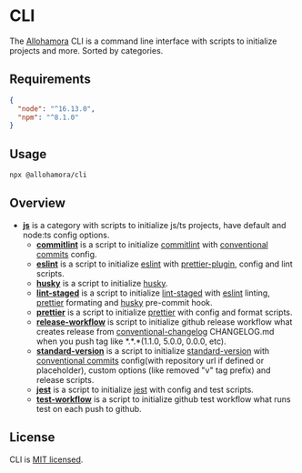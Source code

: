 # CLI

The [Allohamora](https://github.com/Allohamora) CLI is a command line interface with scripts to initialize projects and more. Sorted by categories.

## Requirements

```json
{
  "node": "^16.13.0",
  "npm": "^8.1.0"
}
```

## Usage

```bash
npx @allohamora/cli
```

## Overview

- [**js**](/src/categories/js/index.ts) is a category with scripts to initialize js/ts projects, have default and node:ts config options.
  - [**commitlint**](/src/categories/js/commitlint.ts) is a script to initialize [commitlint](https://github.com/conventional-changelog/commitlint) with [conventional commits](https://www.conventionalcommits.org/en/v1.0.0/) config.
  - [**eslint**](/src/categories/js/eslint.ts) is a script to initialize [eslint](https://github.com/eslint/eslint) with [prettier-plugin](https://github.com/prettier/eslint-plugin-prettier), config and lint scripts.
  - [**husky**](/src/categories/js/husky.ts) is a script to initialize [husky](https://github.com/typicode/husky).
  - [**lint-staged**](/src/categories/js/lint-staged.ts) is a script to initialize [lint-staged](https://github.com/okonet/lint-staged) with [eslint](https://github.com/eslint/eslint) linting, [prettier](https://github.com/prettier/prettier) formating and [husky](https://github.com/typicode/husky) pre-commit hook.
  - [**prettier**](/src/categories/js/prettier.ts) is a script to initialize [prettier](https://github.com/prettier/prettier) with config and format scripts.
  - [**release-workflow**](/src/categories/js/release-worflow.ts) is script to initialize github release workflow what creates release from [conventional-changelog](https://github.com/conventional-changelog/conventional-changelog) CHANGELOG.md when you push tag like \*.\*.\*(1.1.0, 5.0.0, 0.0.0, etc).
  - [**standard-version**](/src/categories/js/standard-verstion.ts) is a script to initialize [standard-version](https://github.com/conventional-changelog/standard-version) with [conventional commits](https://www.conventionalcommits.org/en/v1.0.0/) config(with repository url if defined or <repository url> placeholder), custom options (like removed "v" tag prefix) and release scripts.
  - [**jest**](/src/categories/js/jest.ts) is a script to initialize [jest](https://github.com/facebook/jest) with config and test scripts.
  - [**test-workflow**](/src/categories/js/test-workflow.ts) is a script to initialize github test workflow what runs test on each push to github.

## License

CLI is [MIT licensed](/LICENSE).
